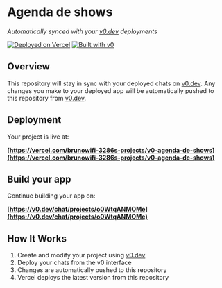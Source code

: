# Agenda de shows

*Automatically synced with your [v0.dev](https://v0.dev) deployments*

[![Deployed on Vercel](https://img.shields.io/badge/Deployed%20on-Vercel-black?style=for-the-badge&logo=vercel)](https://vercel.com/brunowifi-3286s-projects/v0-agenda-de-shows)
[![Built with v0](https://img.shields.io/badge/Built%20with-v0.dev-black?style=for-the-badge)](https://v0.dev/chat/projects/o0WtqANMOMe)

## Overview

This repository will stay in sync with your deployed chats on [v0.dev](https://v0.dev).
Any changes you make to your deployed app will be automatically pushed to this repository from [v0.dev](https://v0.dev).

## Deployment

Your project is live at:

**[https://vercel.com/brunowifi-3286s-projects/v0-agenda-de-shows](https://vercel.com/brunowifi-3286s-projects/v0-agenda-de-shows)**

## Build your app

Continue building your app on:

**[https://v0.dev/chat/projects/o0WtqANMOMe](https://v0.dev/chat/projects/o0WtqANMOMe)**

## How It Works

1. Create and modify your project using [v0.dev](https://v0.dev)
2. Deploy your chats from the v0 interface
3. Changes are automatically pushed to this repository
4. Vercel deploys the latest version from this repository